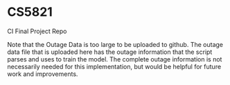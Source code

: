# CS5821
CI Final Project Repo

Note that the Outage Data is too large to be uploaded to github. The outage data file that is uploaded here has the outage information that the script parses and uses to train the model. The complete outage information is not necessarily needed for this implementation, but would be helpful for future work and improvements. 
